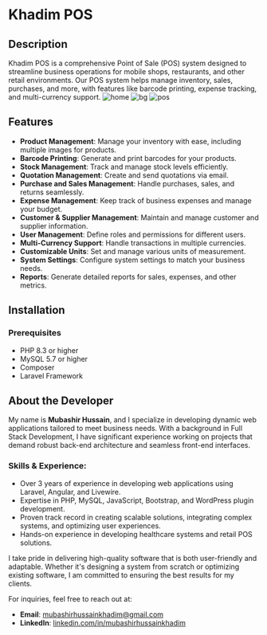

# Khadim POS  

## Description  

Khadim POS is a comprehensive Point of Sale (POS) system designed to streamline business operations for mobile shops, restaurants, and other retail environments. Our POS system helps manage inventory, sales, purchases, and more, with features like barcode printing, expense tracking, and multi-currency support. 
![home](https://github.com/user-attachments/assets/76e5db55-871c-451c-aff7-d75eb1c5b3f2)
![bg](https://github.com/user-attachments/assets/0581340e-5fc9-4e6e-90c9-927d2870ada1)
![pos](https://github.com/user-attachments/assets/a5afc507-75dd-4fb7-ba07-a5320db77f9d)


## Features  

- **Product Management**: Manage your inventory with ease, including multiple images for products.  
- **Barcode Printing**: Generate and print barcodes for your products.  
- **Stock Management**: Track and manage stock levels efficiently.  
- **Quotation Management**: Create and send quotations via email.  
- **Purchase and Sales Management**: Handle purchases, sales, and returns seamlessly.  
- **Expense Management**: Keep track of business expenses and manage your budget.  
- **Customer & Supplier Management**: Maintain and manage customer and supplier information.  
- **User Management**: Define roles and permissions for different users.  
- **Multi-Currency Support**: Handle transactions in multiple currencies.  
- **Customizable Units**: Set and manage various units of measurement.  
- **System Settings**: Configure system settings to match your business needs.  
- **Reports**: Generate detailed reports for sales, expenses, and other metrics.  

## Installation  

### Prerequisites  

- PHP 8.3 or higher  
- MySQL 5.7 or higher  
- Composer  
- Laravel Framework  

## About the Developer  

My name is **Mubashir Hussain**, and I specialize in developing dynamic web applications tailored to meet business needs. With a background in Full Stack Development, I have significant experience working on projects that demand robust back-end architecture and seamless front-end interfaces.  

### Skills & Experience:  

- Over 3 years of experience in developing web applications using Laravel, Angular, and Livewire.  
- Expertise in PHP, MySQL, JavaScript, Bootstrap, and WordPress plugin development.  
- Proven track record in creating scalable solutions, integrating complex systems, and optimizing user experiences.  
- Hands-on experience in developing healthcare systems and retail POS solutions.  

I take pride in delivering high-quality software that is both user-friendly and adaptable. Whether it's designing a system from scratch or optimizing existing software, I am committed to ensuring the best results for my clients.  

For inquiries, feel free to reach out at:  
- **Email**: [mubashirhussainkhadim@gmail.com](mailto:mubashirhussainkhadim@gmail.com)  
- **LinkedIn**: [linkedin.com/in/mubashirhussainkhadim](https://linkedin.com/in/mubashirhussainkhadim)  

